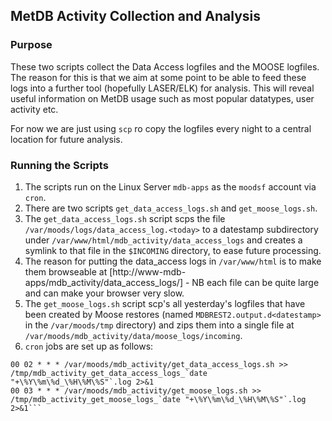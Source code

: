 ## MetDB Activity Collection and Analysis

### Purpose

These two scripts collect the Data Access logfiles and the MOOSE logfiles. The reason for this is that we aim at some point to be able to feed these logs into a further tool (hopefully LASER/ELK) for analysis. This will reveal useful information on MetDB usage such as most popular datatypes, user activity etc.

For now we are just using `scp` ro copy the logfiles every night to a central location for future analysis.

### Running the Scripts
1. The scripts run on the Linux Server `mdb-apps` as the `moodsf` account via `cron`.
1. There are two scripts `get_data_access_logs.sh` and `get_moose_logs.sh`.
1. The `get_data_access_logs.sh` script scps the file `/var/moods/logs/data_access_log.<today>` to a datestamp subdirectory under `/var/www/html/mdb_activity/data_access_logs` and creates a symlink to that file in the `$INCOMING` directory, to ease future processing.
1. The reason for putting the data_access logs in `/var/www/html` is to make them browseable at [http://www-mdb-apps/mdb_activity/data_access_logs/] - NB each file can be quite large and can make your browser very slow.
1. The `get_moose_logs.sh` script scp's all yesterday's logfiles that have been created by Moose restores (named `MDBREST2.output.d<datestamp>` in the `/var/moods/tmp` directory) and zips them into a single file at `/var/moods/mdb_activity/data/moose_logs/incoming`.
1. `cron` jobs are set up as follows:
```# mdb_activity suite...
00 02 * * * /var/moods/mdb_activity/get_data_access_logs.sh >> /tmp/mdb_activity_get_data_access_logs_`date "+\%Y\%m\%d_\%H\%M\%S"`.log 2>&1
00 03 * * * /var/moods/mdb_activity/get_moose_logs.sh >> /tmp/mdb_activity_get_moose_logs_`date "+\%Y\%m\%d_\%H\%M\%S"`.log 2>&1```

